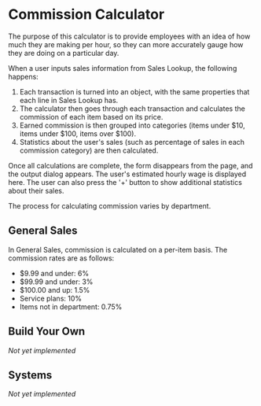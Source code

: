 # Commission Calculator
The purpose of this calculator is to provide employees with an idea of how much they are making per hour, so they can more accurately gauge how they are doing on a particular day.

When a user inputs sales information from Sales Lookup, the following happens:

  1. Each transaction is turned into an object, with the same properties that each line in Sales Lookup has.
  2. The calculator then goes through each transaction and calculates the commission of each item based on its price.
  3. Earned commission is then grouped into categories (items under $10, items under $100, items over $100).
  4. Statistics about the user's sales (such as percentage of sales in each commission category) are then calculated.
  
  Once all calculations are complete, the form disappears from the page, and the output dialog appears. The user's estimated hourly wage is displayed here. The user can also press the '+' button to show additional statistics about their sales.
  
The process for calculating commission varies by department.

## General Sales

In General Sales, commission is calculated on a per-item basis. The commission rates are as follows:
  * $9.99 and under: 6%
  * $99.99 and under: 3%
  * $100.00 and up: 1.5%
  * Service plans: 10%
  * Items not in department: 0.75%
  


## Build Your Own
*Not yet implemented*

## Systems
*Not yet implemented*
